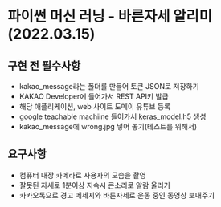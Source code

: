 # 파이썬 머신 러닝 - 바른자세 알리미 (2022.03.15)
## 구현 전 필수사항
- kakao_message라는 폴더를 만들어 토큰 JSON로 저장하기
- KAKAO Developer에 들어가서 REST API키 발급 
- 해당 애플리케이션, web 사이트 도메이 유튜브 등록
- google teachable machiine 들어가서 keras_model.h5 생성
- kakao_message에 wrong.jpg 넣어 놓기(테스트를 위해서)

## 요구사항
- 컴퓨터 내장 카메라로 사용자의 모습을 촬영
- 잘못된 자세로 1분이상 지속시 큰소리로 알람 울리기
- 카카오톡으로 경고 메세지와 바른자세로 운동 중인 동영상 보내주기
